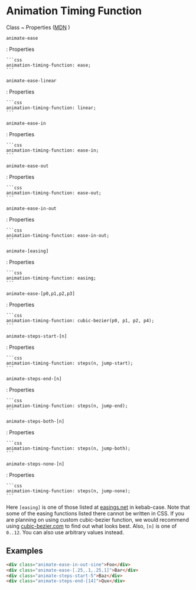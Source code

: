 <!-- markdownlint-disable MD046 MD033 -->

# Animation Timing Function

Class
~ Properties ([MDN](https://developer.mozilla.org/en-US/docs/Web/CSS/animation-timing-function) <external-link-icon />)

`animate-ease`

: Properties

    ```css
    animation-timing-function: ease;
    ```

`animate-ease-linear`

: Properties

    ```css
    animation-timing-function: linear;
    ```

`animate-ease-in`

: Properties

    ```css
    animation-timing-function: ease-in;
    ```

`animate-ease-out`

: Properties

    ```css
    animation-timing-function: ease-out;
    ```

`animate-ease-in-out`

: Properties

    ```css
    animation-timing-function: ease-in-out;
    ```

`animate-[easing]`

: Properties

    ```css
    animation-timing-function: easing;
    ```

`animate-ease-[p0,p1,p2,p3]`

: Properties

    ```css
    animation-timing-function: cubic-bezier(p0, p1, p2, p4);
    ```

`animate-steps-start-[n]`

: Properties

    ```css
    animation-timing-function: steps(n, jump-start);
    ```

`animate-steps-end-[n]`

: Properties

    ```css
    animation-timing-function: steps(n, jump-end);
    ```

`animate-steps-both-[n]`

: Properties

    ```css
    animation-timing-function: steps(n, jump-both);
    ```

`animate-steps-none-[n]`

: Properties

    ```css
    animation-timing-function: steps(n, jump-none);
    ```

Here `[easing]` is one of those listed at [easings.net](https://easings.net/) in kebab-case. Note that some of the easing functions listed there cannot be written in CSS. If you are planning on using custom cubic-bezier function, we would recommend using [cubic-bezier.com](https://cubic-bezier.com/) to find out what looks best. Also, `[n]` is one of `0..12`. You can also use arbitrary values instead.

## Examples

```html
<div class="animate-ease-in-out-sine">Foo</div>
<div class="animate-ease-[.25,.1,.25,1]">Bar</div>
<div class="animate-steps-start-5">Baz</div>
<div class="animate-steps-end-[14]">Qux</div>
```

